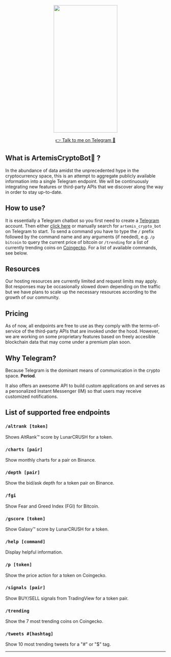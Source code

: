 <p align="center">
  <img src="artemis-demo.gif" width="200" height="400" />
</p>
 
<p align="center">
  <a href="http://t.me/artemis_crypto_bot"> 👉 Talk to me on Telegram 💬</a> 
</p>

## What is ArtemisCryptoBot🤖 ?

In the abundance of data amidst the unprecedented hype in the cryptocurrency space, this is an attempt to aggregate publicly available information into a single Telegram endpoint. We will be continuously integrating new features or third-party APIs that we discover along the way in order to stay up-to-date.

## How to use?

It is essentially a Telegram chatbot so you first need to create a [Telegram](https://telegram.org/) account. Then either [click here](https://t.me/artemis_crypto_bot) or manually search for `artemis_crypto_bot` on Telegram to start. To send a command you have to type the `/` prefix followed by the command name and any arguments (if needed), e.g. `/p bitcoin` to query the current price of bitcoin or `/trending` for a list of currently trending coins on [Coingecko](https://www.coingecko.com/). For a list of available commands, see below.

## Resources

Our hosting resources are currently limited and request limits may apply. Bot responses may be occasionally slowed down depending on the traffic but we have plans to scale up the necessary resources according to the growth of our community.

## Pricing

As of now, all endpoints are free to use as they comply with the terms-of-service of the third-party APIs that are invoked under the hood. However, we are working on some proprietary features based on freely accesible blockchain data that may come under a premium plan soon.

## Why Telegram?

Because Telegram is the dominant means of communication in the crypto space. **Period**.

It also offers an awesome API to build custom applications on and serves as a personalized Instant Messenger (IM) so that users may receive customized notifications.

## List of supported free endpoints

### `/altrank [token]`

Shows AltRank™ score by LunarCRUSH for a token.

### `/charts [pair]`

Show monthly charts for a pair on Binance.

### `/depth [pair]`

Show the bid/ask depth for a token pair on Binance.

### `/fgi`

Show Fear and Greed Index (FGI) for Bitcoin.

### `/gscore [token]`

Show Galaxy™ score by LunarCRUSH for a token.


### `/help [command]`

Display helpful information.

### `/p [token]`

Show the price action for a token on Coingecko.

### `/signals [pair]`

Show BUY/SELL signals from TradingView for a token pair.

### `/trending`

Show the 7 most trending coins on Coingecko.

### `/tweets #[hashtag]`

Show 10 most trending tweets for a "#" or "$" tag.

____



